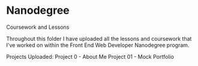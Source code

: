 # Nanodegree
Coursework and Lessons


Throughout this folder I have uploaded all the lessons and coursework that 
I've worked on within the Front End Web Developer Nanodegree program.

 Projects Uploaded: 
Project 0 - About Me
Project 01 - Mock Portfolio

